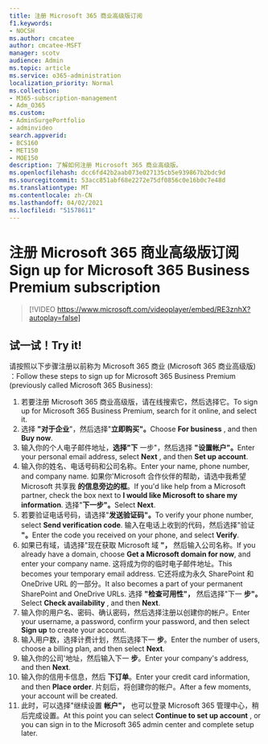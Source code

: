 ```yaml
---
title: 注册 Microsoft 365 商业高级版订阅
f1.keywords:
- NOCSH
ms.author: cmcatee
author: cmcatee-MSFT
manager: scotv
audience: Admin
ms.topic: article
ms.service: o365-administration
localization_priority: Normal
ms.collection:
- M365-subscription-management
- Adm_O365
ms.custom:
- AdminSurgePortfolio
- adminvideo
search.appverid:
- BCS160
- MET150
- MOE150
description: 了解如何注册 Microsoft 365 商业高级版。
ms.openlocfilehash: dcc6fd42b2aab073e027135cb5e939867b2bdc9d
ms.sourcegitcommit: 53acc851abf68e2272e75df0856c0e16b0c7e48d
ms.translationtype: MT
ms.contentlocale: zh-CN
ms.lasthandoff: 04/02/2021
ms.locfileid: "51578611"
---
```

# <a name="sign-up-for-microsoft-365-business-premium-subscription"></a><span data-ttu-id="5ce43-103">注册 Microsoft 365 商业高级版订阅</span><span class="sxs-lookup"><span data-stu-id="5ce43-103">Sign up for Microsoft 365 Business Premium subscription</span></span>

> [!VIDEO https://www.microsoft.com/videoplayer/embed/RE3znhX?autoplay=false]

## <a name="try-it"></a><span data-ttu-id="5ce43-104">试一试！</span><span class="sxs-lookup"><span data-stu-id="5ce43-104">Try it!</span></span>

<span data-ttu-id="5ce43-105">请按照以下步骤注册以前称为 Microsoft 365 商业 (Microsoft 365 商业高级版) ：</span><span class="sxs-lookup"><span data-stu-id="5ce43-105">Follow these steps to sign up for Microsoft 365 Business Premium (previously called Microsoft 365 Business):</span></span>

1. <span data-ttu-id="5ce43-106">若要注册 Microsoft 365 商业高级版，请在线搜索它，然后选择它。</span><span class="sxs-lookup"><span data-stu-id="5ce43-106">To sign up for Microsoft 365 Business Premium, search for it online, and select it.</span></span>
2. <span data-ttu-id="5ce43-107">选择 **"对于企业**"，然后选择"**立即购买"。**</span><span class="sxs-lookup"><span data-stu-id="5ce43-107">Choose  **For business** , and then  **Buy now**.</span></span>
3. <span data-ttu-id="5ce43-108">输入你的个人电子邮件地址，**选择"下** 一步"，然后选择 **"设置帐户"。**</span><span class="sxs-lookup"><span data-stu-id="5ce43-108">Enter your personal email address, select  **Next** , and then  **Set up account**.</span></span>
4. <span data-ttu-id="5ce43-109">输入你的姓名、电话号码和公司名称。</span><span class="sxs-lookup"><span data-stu-id="5ce43-109">Enter your name, phone number, and company name.</span></span> <span data-ttu-id="5ce43-110">如果你&#39;Microsoft 合作伙伴的帮助，请选中我希望 Microsoft 共享我  **的信息旁边的框**。</span><span class="sxs-lookup"><span data-stu-id="5ce43-110">If you&#39;d like help from a Microsoft partner, check the box next to  **I would like Microsoft to share my information**.</span></span> <span data-ttu-id="5ce43-111">选择"**下一步"。**</span><span class="sxs-lookup"><span data-stu-id="5ce43-111">Select  **Next**.</span></span>
5. <span data-ttu-id="5ce43-112">若要验证电话号码，请选择"**发送验证码"。**</span><span class="sxs-lookup"><span data-stu-id="5ce43-112">To verify your phone number, select  **Send verification code**.</span></span> <span data-ttu-id="5ce43-113">输入在电话上收到的代码，然后选择"验证 **"。**</span><span class="sxs-lookup"><span data-stu-id="5ce43-113">Enter the code you received on your phone, and select  **Verify**.</span></span>
6. <span data-ttu-id="5ce43-114">如果已有域，请选择"现在获取 Microsoft 域  **"，** 然后输入公司名称。</span><span class="sxs-lookup"><span data-stu-id="5ce43-114">If you already have a domain, choose  **Get a Microsoft domain for now**, and enter your company name.</span></span> <span data-ttu-id="5ce43-115">这将成为你的临时电子邮件地址。</span><span class="sxs-lookup"><span data-stu-id="5ce43-115">This becomes your temporary email address.</span></span> <span data-ttu-id="5ce43-116">它还将成为永久 SharePoint 和 OneDrive URL 的一部分。</span><span class="sxs-lookup"><span data-stu-id="5ce43-116">It also becomes a part of your permanent SharePoint and OneDrive URLs.</span></span> <span data-ttu-id="5ce43-117">选择 **"检查可用性"，** 然后选择"下一 **步"。**</span><span class="sxs-lookup"><span data-stu-id="5ce43-117">Select  **Check availability** , and then  **Next**.</span></span>
7. <span data-ttu-id="5ce43-118">输入你的用户名、密码、确认密码，然后选择注册以创建你的帐户。</span><span class="sxs-lookup"><span data-stu-id="5ce43-118">Enter your username, a password, confirm your password, and then select  **Sign up**  to create your account.</span></span>
8. <span data-ttu-id="5ce43-119">输入用户数，选择计费计划，然后选择下一  **步**。</span><span class="sxs-lookup"><span data-stu-id="5ce43-119">Enter the number of users, choose a billing plan, and then select  **Next**.</span></span>
9.  <span data-ttu-id="5ce43-120">输入你的公司&#39;地址，然后输入下一  **步**。</span><span class="sxs-lookup"><span data-stu-id="5ce43-120">Enter your company&#39;s address, and then  **Next**.</span></span>
10. <span data-ttu-id="5ce43-121">输入你的信用卡信息，然后  **下订单**。</span><span class="sxs-lookup"><span data-stu-id="5ce43-121">Enter your credit card information, and then  **Place order**.</span></span> <span data-ttu-id="5ce43-122">片刻后，将创建你的帐户。</span><span class="sxs-lookup"><span data-stu-id="5ce43-122">After a few moments, your account will be created.</span></span>
11. <span data-ttu-id="5ce43-123">此时，可以选择"继续设置  **帐户"，** 也可以登录 Microsoft 365 管理中心，稍后完成设置。</span><span class="sxs-lookup"><span data-stu-id="5ce43-123">At this point you can select  **Continue to set up account** , or you can sign in to the Microsoft 365 admin center and complete setup later.</span></span>